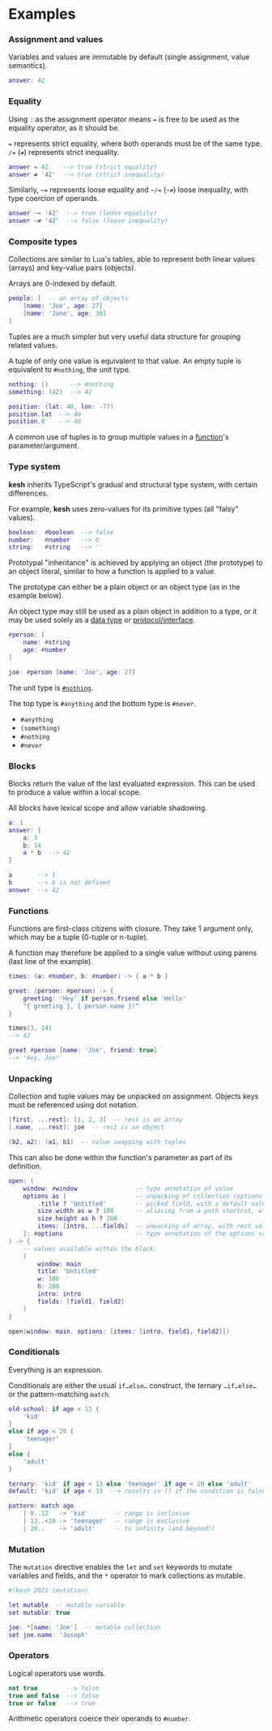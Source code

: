 # Examples

### Assignment and values

Variables and values are immutable by default (single assignment, value semantics).

```lua
answer: 42
```

### Equality

Using `:` as the assignment operator means `=` is free to be used as the equality operator, as it should be.

`=` represents strict equality, where both operands must be of the same type. `/=` (`≠`) represents strict inequality.

```lua
answer = 42    --> true (strict equality)
answer ≠ '42'  --> true (strict inequality)
```

Similarly, `~=` represents loose equality and `~/=` (`~≠`) loose inequality, with type coercion of operands.

```lua
answer ~= '42'  --> true (loose equality)
answer ~≠ '42'  --> false (loose inequality)
```

### Composite types

Collections are similar to Lua's tables, able to represent both linear values (arrays) and key-value pairs (objects).

Arrays are 0-indexed by default.

```lua
people: [  -- an array of objects
    [name: 'Joe', age: 27]
    [name: 'Jane', age: 30]
]
```

Tuples are a much simpler but very useful data structure for grouping related values.

A tuple of only one value is equivalent to that value. An empty tuple is equivalent to `#nothing`, the unit type.

```lua
nothing: ()      --> #nothing
something: (42)  --> 42

position: (lat: 40, lon: -77)
position.lat  --> 40
position.0    --> 40
```

A common use of tuples is to group multiple values in a [function](#functions)'s parameter/argument.

### Type system

**kesh** inherits TypeScript's gradual and structural type system, with certain differences.

For example, **kesh** uses zero-values for its primitive types (all "falsy" values).

```lua
boolean:  #boolean  --> false
number:   #number   --> 0
string:   #string   --> ''
```

Prototypal "inheritance" is achieved by applying an object (the prototype) to an object literal, similar to how a function is applied to a value.

The prototype can either be a plain object or an object type (as in the example below).

An object type may still be used as a plain object in addition to a type, or it may be used solely as a [data type](https://en.wikipedia.org/wiki/Data_type#Composite_types) or [protocol/interface](https://en.wikipedia.org/wiki/Protocol_(object-oriented_programming)).

```lua
#person: [
    name: #string
    age: #number
]

joe: #person [name: 'Joe', age: 27]
```

The unit type is [`#nothing`](https://gist.github.com/joakim/dd598d9c6b783cd7641100bc70215e68).

The top type is `#anything` and the bottom type is `#never`.

- `#anything`
- `(something)`
- `#nothing`
- `#never`

### Blocks

Blocks return the value of the last evaluated expression. This can be used to produce a value within a local scope.

All blocks have lexical scope and allow variable shadowing.

```lua
a: 1
answer: {
    a: 3
    b: 14
    a * b  --> 42
}

a       --> 1
b       --> b is not defined
answer  --> 42
```

### Functions

Functions are first-class citizens with closure. They take 1 argument only, which may be a tuple (0-tuple or n-tuple).

A function may therefore be applied to a single value without using parens (last line of the example).

```lua
times: (a: #number, b: #number) -> { a * b }

greet: (person: #person) -> {
    greeting: 'Hey' if person.friend else 'Hello'
    "{ greeting }, { person.name }!"
}

times(3, 14)
--> 42

greet #person [name: 'Joe', friend: true]
--> 'Hey, Joe!'
```

### Unpacking

Collection and tuple values may be unpacked on assignment. Objects keys must be referenced using dot notation.

```lua
[first, ...rest]: [1, 2, 3]  -- rest is an array
[.name, ...rest]: joe  -- rest is an object

(b2, a2): (a1, b1)  -- value swapping with tuples
```

This can also be done within the function's parameter as part of its definition.

```lua
open: (
    window: #window                -- type annotation of value
    options as [                   -- unpacking of collection (options is the external name)
        .title ? 'Untitled'        -- picked field, with a default value if missing
        size.width as w ? 100      -- aliasing from a path shortcut, with a default value
        size.height as h ? 200
        items: [intro, ...fields]  -- unpacking of array, with rest values
    ]: #options                    -- type annotation of the options value
) -> {
    -- values available within the block:
    (
        window: main
        title: 'Untitled'
        w: 100
        h: 200
        intro: intro
        fields: [field1, field2]
    )
}

open(window: main, options: [items: [intro, field1, field2]])
```

### Conditionals

Everything is an expression.

Conditionals are either the usual `if…else…` construct, the ternary `…if…else…` or the pattern-matching `match`.

```lua
old-school: if age < 13 {
    'kid'
}
else if age < 20 {
    'teenager'
}
else {
    'adult'
}

ternary: 'kid' if age < 13 else 'teenager' if age < 20 else 'adult'
default: 'kid' if age < 13  --> results in () if the condition is false

pattern: match age
    | 0..12   -> 'kid'       -- range is inclusive
    | 13..<20 -> 'teenager'  -- range is exclusive
    | 20..    -> 'adult'     -- to infinity (and beyond!)
```

### Mutation

The `mutation` directive enables the `let` and `set` keywords to mutate variables and fields, and the `*` operator to mark collections as mutable.

```lua
#!kesh 2021 (mutation)

let mutable  -- mutable variable
set mutable: true

joe: *[name: 'Joe']  -- mutable collection
set joe.name: 'Joseph'
```

### Operators

Logical operators use words.

```lua
not true        --> false
true and false  --> false
true or false   --> true
```

Arithmetic operators coerce their operands to `#number`.
